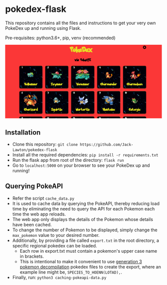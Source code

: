 # pokedex-flask
This repository contains all the files and instructions to get your very own PokeDex up and running using Flask.

Pre-requisites: python3.6+, pip, venv (recommended)

![image info](./img/preview.png)

## Installation

- Clone this repository: `git clone https://github.com/Jack-Lawton/pokedex-flask`
- Install all the required dependencies: `pip install -r requirements.txt`
- Run the flask app from root of the directory: `flask run`
- Go to `localhost:5000` on your browser to see your PokeDex up and running!

## Querying PokeAPI

- Refer the script `cache_data.py` 
- It is used to cache data by querying the PokeAPI, thereby reducing load time by eliminating the need to query the API for each Pokemon each time the web app reloads.
- The web app only displays the details of the Pokemon whose details have been cached.
- To change the number of Pokemon to be displayed, simply change the `max_pokemon` value to your desired number. 
- Additionally, by providing a file called `export.txt` in the root directory, a specific regional pokedex can be loaded.
  - Each row in export.txt must contain a pokemon's upper case name in brackets.
  - This is intentional to make it convenient to use [generation 3 pokemon decompilation](https://github.com/DizzyEggg/pokeemerald) pokedex files to create the export, where an example line might be, `SPECIES_TO_HOENN(LOTAD),`.
- Finally, run: `python3 caching-pokeapi-data.py`
